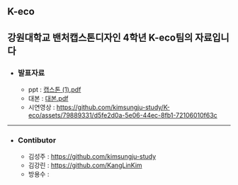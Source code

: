 ## K-eco

강원대학교 밴처캡스톤디자인 4학년 K-eco팀의 자료입니다
---
+ ### 발표자료 
  + ppt : [캡스톤 (1).pdf](https://github.com/kimsungju-study/K-eco/files/11720616/1.pdf)
  + 대본 : [대본.pdf](https://github.com/kimsungju-study/K-eco/files/11720623/default.pdf)
  + 시연영상 : https://github.com/kimsungju-study/K-eco/assets/79889331/d5fe2d0a-5e06-44ec-8fb1-72106010f63c

---
+ ### Contibutor 
  + 김성주 : https://github.com/kimsungju-study
  + 김강린 : https://github.com/KangLinKim
  + 방용수 : 
